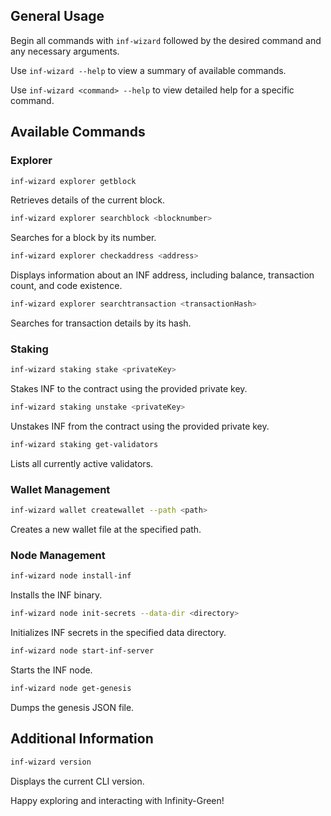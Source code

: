 ## General Usage

Begin all commands with `inf-wizard` followed by the desired command and any necessary arguments.

Use `inf-wizard --help` to view a summary of available commands.

Use `inf-wizard <command> --help` to view detailed help for a specific command.

## Available Commands

### Explorer

```bash
inf-wizard explorer getblock
```

Retrieves details of the current block.

```bash
inf-wizard explorer searchblock <blocknumber>
```

Searches for a block by its number.

```bash
inf-wizard explorer checkaddress <address>
```

Displays information about an INF address, including balance, transaction count, and code existence.

```bash
inf-wizard explorer searchtransaction <transactionHash>
```

Searches for transaction details by its hash.

### Staking

```bash
inf-wizard staking stake <privateKey>
```

Stakes INF to the contract using the provided private key.

```bash
inf-wizard staking unstake <privateKey>
```

Unstakes INF from the contract using the provided private key.

```bash
inf-wizard staking get-validators
```

Lists all currently active validators.

### Wallet Management

```bash
inf-wizard wallet createwallet --path <path>
```

Creates a new wallet file at the specified path.

### Node Management

```bash
inf-wizard node install-inf
```

Installs the INF binary.

```bash
inf-wizard node init-secrets --data-dir <directory>
```

Initializes INF secrets in the specified data directory.

```bash
inf-wizard node start-inf-server
```

Starts the INF node.

```bash
inf-wizard node get-genesis
```

Dumps the genesis JSON file.

## Additional Information

```bash
inf-wizard version
```

Displays the current CLI version.

Happy exploring and interacting with Infinity-Green!
